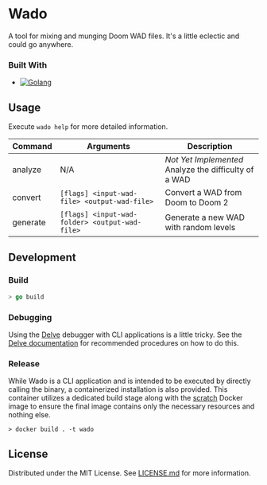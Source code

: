 # Wado

A tool for mixing and munging Doom WAD files. It's a little eclectic and could go anywhere.

### Built With

* [![Golang][golang-shield]][golang-url]

## Usage

Execute `wado help` for more detailed information.

Command  | Arguments                                      | Description
-------- | ---------------------------------------------- | -----------
analyze  | N/A                                            | *Not Yet Implemented*<br/>Analyze the difficulty of a WAD
convert  | `[flags] <input-wad-file> <output-wad-file>`   | Convert a WAD from Doom to Doom 2
generate | `[flags] <input-wad-folder> <output-wad-file>` | Generate a new WAD with random levels

## Development

### Build

```go
> go build
```

### Debugging

Using the [Delve][delve-url] debugger with CLI applications is a little tricky. See the [Delve documentation][delve-debug-url] for recommended procedures on how to do this.

### Release

While Wado is a CLI application and is intended to be executed by directly calling the binary, a containerized installation is also provided. This container utilizes a dedicated build stage along with the [scratch][scratch-url] Docker image to ensure the final image contains only the necessary resources and nothing else.

```
> docker build . -t wado
```

## License

Distributed under the MIT License. See [LICENSE.md](./LICENSE.md) for more information.


<!-- Reference Links -->
[golang-url]: https://go.dev
[golang-shield]: https://img.shields.io/badge/golang-09657c?style=for-the-badge&logo=go&logoColor=79d2fa
[delve-url]: https://github.com/go-delve/delve
[delve-debug-url]: https://github.com/go-delve/delve/blob/master/Documentation/faq.md#-how-can-i-use-delve-to-debug-a-cli-application
[scratch-url]: https://hub.docker.com/_/scratch/